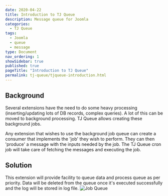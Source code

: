 ```yaml
---
date: 2020-04-22
title: Introduction to TJ Queue
description: Message queue for Joomla
categories:
  - TJ Queue
tags:
  - Joomla
  - queue
  - message
type: Document
nav_ordering: 1
showSidebar: true
published: true
pageTitle: "Introduction to TJ Queue"
permalink: tj-queue/tjqueue-introduction.html
---
```


## Background
Several extensions have the need to do some heavy processing (inserting/updating lots of DB records, complex queries). A lot of this can be moved to background processing. TJ Queue allows creating these background jobs.

Any extension that wishes to use the background job queue can create a consumer that implements the 'job' they wish to perform. They can then 'produce' a message with the inputs needed by the job. The TJ Queue cron job will take care of fetching the messages and executing the job. 

## Solution
This extension will provide facility to queue data and process queue as per priority.
Data will be deleted from the queue once it's executed successfully and the log will be stored in log file.
![Job Queue](https://user-images.githubusercontent.com/15344223/54255141-d565f180-457c-11e9-88f5-e0ea440ac786.png)
